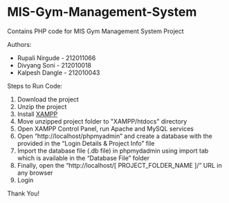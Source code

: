 # MIS-Gym-Management-System
Contains PHP code for MIS Gym Management System Project

Authors:

- Rupali Nirgude - 212011066
- Divyang Soni - 212010018
- Kalpesh Dangle - 212010043

Steps to Run Code:

1) Download the project
2) Unzip the project
3) Install [XAMPP](https://www.apachefriends.org/index.html)
4) Move unzipped project folder to "XAMPP/htdocs" directory
5) Open XAMPP Control Panel, run Apache and MySQL services
6) Open “http://localhost/phpmyadmin” and create a database with the provided in the “Login Details & Project Info” file
7) Import the database file (.db file) in phpmydadmin using import tab which is available in the “Database File” folder
8) Finally, open the “http://localhost/[ PROJECT_FOLDER_NAME ]/” URL in any browser
9) Login

Thank You!
